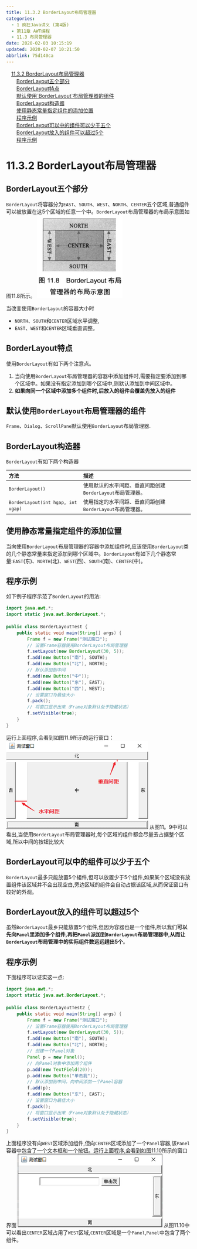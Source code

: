 ```yaml
---
title: 11.3.2 BorderLayout布局管理器
categories: 
  - 1 疯狂Java讲义 (第4版)
  - 第11章 AWT编程
  - 11.3 布局管理器
date: 2020-02-03 10:15:19
updated: 2020-02-07 10:21:50
abbrlink: 75d140ca
---
```

<div id='my_toc'><a href="/JavaReadingNotes/75d140ca/#11-3-2-BorderLayout布局管理器" class="header_1">11.3.2 BorderLayout布局管理器</a>&nbsp;<br><a href="/JavaReadingNotes/75d140ca/#BorderLayout五个部分" class="header_2">BorderLayout五个部分</a>&nbsp;<br><a href="/JavaReadingNotes/75d140ca/#BorderLayout特点" class="header_2">BorderLayout特点</a>&nbsp;<br><a href="/JavaReadingNotes/75d140ca/#默认使用-BorderLayout-布局管理器的组件" class="header_2">默认使用`BorderLayout`布局管理器的组件</a>&nbsp;<br><a href="/JavaReadingNotes/75d140ca/#BorderLayout构造器" class="header_2">BorderLayout构造器</a>&nbsp;<br><a href="/JavaReadingNotes/75d140ca/#使用静态常量指定组件的添加位置" class="header_2">使用静态常量指定组件的添加位置</a>&nbsp;<br><a href="/JavaReadingNotes/75d140ca/#程序示例" class="header_2">程序示例</a>&nbsp;<br><a href="/JavaReadingNotes/75d140ca/#BorderLayout可以中的组件可以少于五个" class="header_2">BorderLayout可以中的组件可以少于五个</a>&nbsp;<br><a href="/JavaReadingNotes/75d140ca/#BorderLayout放入的组件可以超过5个" class="header_2">BorderLayout放入的组件可以超过5个</a>&nbsp;<br><a href="/JavaReadingNotes/75d140ca/#程序示例" class="header_2">程序示例</a>&nbsp;<br></div>
<style>.header_1{margin-left: 1em;}.header_2{margin-left: 2em;}.header_3{margin-left: 3em;}.header_4{margin-left: 4em;}.header_5{margin-left: 5em;}.header_6{margin-left: 6em;}</style>
<!--more-->
<script>if (navigator.platform.search('arm')==-1){document.getElementById('my_toc').style.display = 'none';}var e,p = document.getElementsByTagName('p');while (p.length>0) {e = p[0];e.parentElement.removeChild(e);}</script>

<!--end-->
# 11.3.2 BorderLayout布局管理器
## BorderLayout五个部分
`BorderLayout`将容器分为`EAST`、`SOUTH`、`WEST`、`NORTH`、`CENTER`五个区域,普通组件可以被放置在这5个区域的任意一个中。`BorderLayout`布局管理器的布局示意图如图11.8所示。
![这里有一张图片](https://raw.githubusercontent.com/lanlan2017/images/master/CrazyJavaHandout4/Chapter11/11.3.2/1.png)

当改变使用`BorderLayout`的容器大小时
- `NORTH`、`SOUTH`和`CENTER`区域水平调整,
- `EAST`、`WEST`和`CENTER`区域垂直调整。

## BorderLayout特点
使用`BorderLayout`有如下两个注意点。
1. 当向使用`BorderLayout`布局管理器的容器中添加组件时,需要指定要添加到哪个区域中。如果没有指定添加到哪个区域中,则默认添加到中间区域中。
2. **如果向同一个区域中添加多个组件时,后放入的组件会覆盖先放入的组件**

## 默认使用`BorderLayout`布局管理器的组件
`Frame`、`Dialog`、`ScrollPane`默认使用`BorderLayout`布局管理器.

## BorderLayout构造器
`BorderLayout`有如下两个构造器

|方法|描述|
|:--|:--|
|`BorderLayout()`|使用默认的水平间距、垂直间距创建`BorderLayout`布局管理器。|
|`BorderLayout(int hgap, int vgap)`|使用指定的水平间距、垂直间距创建`BorderLayout`布局管理器。|

## 使用静态常量指定组件的添加位置
当向使用`BorderLayout`布局管理器的容器中添加组件时,应该使用`BorderLayout`类的几个静态常量来指定添加到哪个区域中。`BorderLayout`有如下几个静态常量:`EAST`(东)、`NORTH`(北)、`WEST`(西)、`SOUTH`(南)、`CENTER`(中)。

## 程序示例
如下例子程序示范了`BorderLayout`的用法:
```java
import java.awt.*;
import static java.awt.BorderLayout.*;

public class BorderLayoutTest {
    public static void main(String[] args) {
        Frame f = new Frame("测试窗口");
        // 设置Frame容器使用BorderLayout布局管理器
        f.setLayout(new BorderLayout(30, 5));
        f.add(new Button("南"), SOUTH);
        f.add(new Button("北"), NORTH);
        // 默认添加到中间
        f.add(new Button("中"));
        f.add(new Button("东"), EAST);
        f.add(new Button("西"), WEST);
        // 设置窗口为最佳大小
        f.pack();
        // 将窗口显示出来（Frame对象默认处于隐藏状态）
        f.setVisible(true);
    }
}
```
运行上面程序,会看到如图11.9所示的运行窗口：
![这里有一张图片](https://raw.githubusercontent.com/lanlan2017/images/master/CrazyJavaHandout4/Chapter11/11.3.2/2.png)
从图11。9中可以看出,当使用`BorderLayout`布局管理器时,每个区域的组件都会尽量去占据整个区域,所以中间的按钮比较大

## BorderLayout可以中的组件可以少于五个
`BorderLayout`最多只能放置5个組件,但可以放置少于5个组件,如果某个区域没有放置组件该区域并不会出现空白,旁边区域的组件会自动占据该区域,从而保证窗口有较好的外观。

## BorderLayout放入的组件可以超过5个
虽然`BorderLayout`最乡只能放置5个组件,但因为容器也是一个组件,所以我们**可以先向`Panel`里添加多个组件,再把`Panel`派加到`BorderLayout`布局管理器中,从而让`BorderLayout`布局管理中的实际组件数远远趟出5个**。

## 程序示例
下面程序可以证实这一点:
```java
import java.awt.*;
import static java.awt.BorderLayout.*;

public class BorderLayoutTest2 {
    public static void main(String[] args) {
        Frame f = new Frame("测试窗口");
        // 设置Frame容器使用BorderLayout布局管理器
        f.setLayout(new BorderLayout(30, 5));
        f.add(new Button("南"), SOUTH);
        f.add(new Button("北"), NORTH);
        // 创建一个Panel对象
        Panel p = new Panel();
        // 向Panel对象中添加两个组件
        p.add(new TextField(20));
        p.add(new Button("单击我"));
        // 默认添加到中间，向中间添加一个Panel容器
        f.add(p);
        f.add(new Button("东"), EAST);
        // 设置窗口为最佳大小
        f.pack();
        // 将窗口显示出来（Frame对象默认处于隐藏状态）
        f.setVisible(true);
    }
}
```
上面程序没有向`WEST`区域添加组件,但向`CENTER`区域添加了一个`Panel`容器,该`Panel`容器中包含了一个文本框和一个按钮。运行上面程序,会看到如图11.10所示的窗口界面
![这里有一张图片](https://raw.githubusercontent.com/lanlan2017/images/master/CrazyJavaHandout4/Chapter11/11.3.2/3.png)
从图11.10中可以看出`CENTER`区域占用了`WEST`区域,`CENTER`区域是一个`Panel`,`Panel`中包含了两个组件。
<!-- CrazyJavaHandout4/Chapter11/11.3.2/ -->
